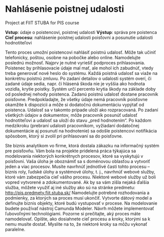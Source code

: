 # Nahlásenie poistnej udalosti
Project at FIIT STUBA for PIS course


**Vstup**: údaje o poistencovi, poistnej udalosti
**Výstup**: správa pre poistenca
**Cieľ procesu**: nahlásenie poistnej udalosti poisťovni a posunutie udalosti hodnotiteľovi

Tento proces umožní poistencovi nahlásiť poistnú udalosť. Môže tak učiniť telefonicky,
poštou, osobne na pobočke alebo online. Namodelujte poslednú možnosť.
Najprv je nutné vyriešiť podproces prihlasovania. Poistenec by prihlasovacie údaje mal
mať, ale mohol ich zabudnúť, vtedy treba generovať nové heslo do systému.
Každá poistná udalosť sa viaže na konkrétnu poistnú zmluvu. Po zadaní detailov
o udalosti systém overí, či zadané údaje sedia, napr. či hlásená škoda nie je vyššia ako
hodnota vozidla, krytie poistky. Systém určí percento krytia škody na základe doby
od poslednej nehody poistenca.
Zadanú poistnú udalosť dostane pracovník poisťovne. Predpokladajte, že všetky údaje
nemá pracovník poisťovne okamžite k dispozícii a môže si dodatočnú dokumentáciu
vypýtať od poistenca. Udalosť sa v takomto prípade uloží ako rozpracovaná. Po zadaní
všetkých údajov a dokumentov, môže pracovník posunúť udalosť hodnotiteľovi a udalosť
sa uloží do stavu „pred hodnotením“. Po každom medzikroku (prebraní udalosti
pracovníkom, vyžiadaní dodatočnej dokumentácie aj posunutí na hodnotenie) sa odošle
poistencovi notifikácia spôsobom, ktorý si zvolil pri prihlasovaní sa do poisťovne.

Ste biznis analytikom vo firme, ktorá dostala zákazku na informačný systém
pre poisťovňu. Vám bola na projekte pridelená práca týkajúca sa modelovania niektorých
konkrétnych procesov, ktoré sa vyskytujú v poisťovni. Vaša úloha je oboznámiť sa
s doménovou oblasťou a vytvoriť jeden a viac procesov. Musíte navrhnúť jednotlivé časti
tohto procesu – biznis roly, ľudské úlohy a systémové úlohy, t. j., navrhnúť webové
služby, ktoré vám zabezpečia cieľ vášho procesu. Niektoré webové služby už boli vopred
vytvorené a zdokumentované. Ak by sa vám zišla nejaká ďalšia služba, môžete využiť aj
iné služby ako sú na stránke predmetu: http://pis.predmety.fiit.stuba.sk/
Namodelujte potrebné rozhodovania a podmienky, za ktorých sa proces musí ukončiť.
Vytvorte dátový model a definujte biznis objekty, ktoré budú vystupovať v procese.
Na modelovanie budete používať nástroj Camunda Modeler. Návrh môžete
implementovať ľubovoľnými technológiami.
Pozorne si prečítajte, aký proces máte namodelovať. Opíšte, ako dosiahnete cieľ procesu
a kroky, ktorými sa k nemu musíte dostať. Myslite na to, že niektoré kroky sa môžu
vykonať paralelne.
